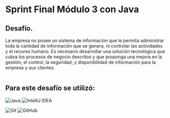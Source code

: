 # Sprint Final Módulo 3 con Java





## Desafío.
La empresa no posee un sistema de información que le permita administrar toda la cantidad de información que se genera, ni controlar las actividades y el recurso humano.
Es necesario desarrollar una solución tecnológica que cubra los procesos de negocio descritos y que proponga una mejora en la gestión, el control, la seguridad, y disponibilidad de información para la empresa y sus clientes.
```Java

```

## Para este desafío se utilizó:

 ![Java](https://img.shields.io/badge/java-%23ED8B00.svg?style=for-the-badge&logo=openjdk&logoColor=white) 
    ![IntelliJ IDEA](https://img.shields.io/badge/IntelliJIDEA-000000.svg?style=for-the-badge&logo=intellij-idea&logoColor=white)
    
  ![Git](https://img.shields.io/badge/git-%23F05033.svg?style=for-the-badge&logo=git&logoColor=white)
    ![GitHub](https://img.shields.io/badge/github-%23121011.svg?style=for-the-badge&logo=github&logoColor=white)
